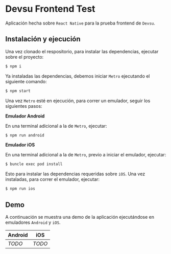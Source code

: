 # Devsu Frontend Test

Aplicación hecha sobre `React Native` para la prueba frontend de `Devsu`.

## Instalación y ejecución

Una vez clonado el respositorio, para instalar las dependencias, ejecutar sobre el proyecto:

```bash
$ npm i
```

Ya instaladas las dependencias, debemos iniciar `Metro` ejecutando el siguiente comando:

```bash
$ npm start
```

Una vez `Metro` esté en ejecución, para correr un emulador, seguir los siguientes pasos:

**Emulador Android**

En una terminal adicional a la de `Metro`, ejecutar:

```bash
$ npm run android
```

**Emulador iOS**

En una terminal adicional a la de `Metro`, previo a iniciar el emulador, ejecutar:

```bash
$ buncle exec pod install
```

Esto para instalar las dependencias requeridas sobre `iOS`. Una vez instaladas, para correr el emulador, ejecutar:

```bash
$ npm run ios
```

## Demo

A continuación se muestra una demo de la aplicación ejecutándose en emuladores `Android` y `iOS`.

| Android | iOS    |
| ------- | ------ |
| _TODO_  | _TODO_ |

